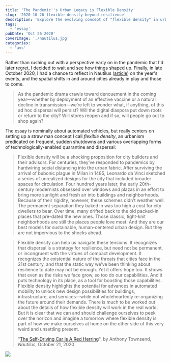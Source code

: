 ```yaml
---
title: 'The Pandemic''s Urban Legacy is Flexible Density'
slug: '2020-10-26-flexible-density-beyond-resilience'
description: 'Explore the evolving concept of "flexible density" in urban planning, a legacy of the pandemic''s impact on cities. This blog post delves into how cities are adapting to sudden shutdowns and technological advancements, questioning whether the digital diaspora will resettle or reshape urban living. Discover how these spatial shifts might redefine urbanism, with insights from the author''s reflections and predictions for the future of city life in a post-pandemic world.'
tags:
  - 'essay'
pubDate: 'Oct 26 2020'
coverImage: './nautilus.jpg'
categories:
  - 'avs'
---
```



Rather than rushing out with a perspective early on in the pandemic that I'd later regret, I decided to wait and see how things shaped up. Finally, in late October 2020, I had a chance to reflect in Nautilus ([article](http://nautil.us/issue/92/frontiers/the-self_driving-car-is-a-red-herring)) on the year's events, and the spatial shifts in and around cities already in play and those to come.

> As the pandemic drama crawls toward denouement in the coming year—whether by deployment of an effective vaccine or a natural decline in transmission—we’re left to wonder what, if anything, of this ad hoc dispersal will persist? Will the digital diaspora put down roots or return to the city? Will stores reopen and if so, will people go out to shop again?

The essay is nominally about automated vehicles, but really centers on setting up a straw man concept I call _flexible density_, an urbanism predicated on frequent, sudden shutdowns and various overlapping forms of technologically-enabled quarantine and dispersal:

> Flexible density will be a shocking proposition for city builders and their advisors. For centuries, they’ve responded to pandemics by hardwiring social distancing into the urban fabric. After surviving the arrival of bubonic plague in Milan in 1485, Leonardo da Vinci sketched a series of unrealized designs for the city that included broader spaces for circulation. Four hundred years later, the early 20th-century modernists obsessed over windows and plazas in an effort to bring more sunlight and fresh air into buildings and neighborhoods. Because of their rigidity, however, these schemes didn’t weather well. The permanent separation they baked in was too high a cost for city dwellers to bear. Over time, many drifted back to the old packed-in places that pre-dated the new ones. Those classic, tight-knit neighborhoods are still the places people love most. And they are our best models for sustainable, human-centered urban design. But they are not impervious to the shocks ahead.

> Flexible density can help us navigate these tensions. It recognizes that dispersal is a strategy for resilience, but need not be permanent, or incongruent with the virtues of compact development. It recognizes the existential nature of the threats that cities face in the 21st century, and that the static way we’ve been thinking about resilience to date may not be enough. Yet it offers hope too. It shows that even as the risks we face grow, so too do our capabilities. And it puts technology in its place, as a tool for boosting those capabilities. Flexible density highlights the potential for advances in automated mobility to unlock new design possibilities for buildings, infrastructure, and services—while not wholeheartedly re-organizing the future around their demands. There is much to be worked out about the details of how flexible density will work in the real world. But it is clear that we can and should challenge ourselves to peek over the horizon and imagine a tomorrow where flexible density is part of how we make ourselves at home on the other side of this very weird and unsettling present.
> 
> "[The Self-Driving Car Is A Red Herring](http://nautil.us/issue/92/frontiers/the-self_driving-car-is-a-red-herring)", by Anthony Townsend, _Nautilus_, October 21, 2020

![](images/nautilus.jpg)
